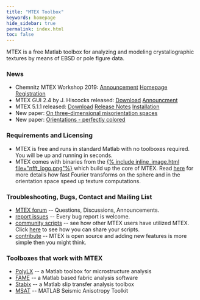 ```yaml
---
title: "MTEX Toolbox"
keywords: homepage
hide_sidebar: true
permalink: index.html
toc: false
---
```


MTEX is a free Matlab toolbox for analyzing and modeling crystallographic textures by means of EBSD or pole figure data.

### News
* Chemnitz MTEX Workshop 2019: [Announcement](https://groups.google.com/forum/#!topic/mtexmail/XkXVO2wRN3M) [Homepage](http://www-user.tu-chemnitz.de/~rahi/mtexWorkshop19) [Registration](http://www-user.tu-chemnitz.de/~rahi/mtexWorkshop19/registration.php)
* MTEX GUI 2.4 by J. Hiscocks released: [Download](https://www.researchgate.net/profile/Jessica_Hiscocks/publication/327848702_MTEX_GUI_for_EBSD_and_Pole_Figure_Plotting_Rev_24/data/5ba97639299bf13e604a3c43/Annotate2p4.zip) [Announcment](https://www.researchgate.net/publication/327848702_MTEX_GUI_for_EBSD_and_Pole_Figure_Plotting_Rev_24)
* MTEX 5.1.1 released: [Download](https://github.com/mtex-toolbox/mtex/releases/download/mtex-5.1.1/mtex-5.1.1.zip) [Release Notes](files/doc/changelog.html) [Installation](download)
* New paper: [On three-dimensional misorientation spaces](https://www-user.tu-chemnitz.de/~rahi/paper/misori.pdf)
* New paper: [Orientations - perfectly colored](https://www-user.tu-chemnitz.de/~rahi/paper/so3Colors.pdf)

### Requirements and Licensing

* MTEX is free and runs in standard Matlab with no toolboxes required. You will
be up and running in seconds.
* MTEX comes with binaries from the [{% include inline_image.html file="nfft_logo.png"%}](https://www-user.tu-chemnitz.de/~potts/nfft/) which build up the core of MTEX. Read [here]() for more details how fast Fourier transforms on the sphere and in the orientation space speed up texture computations.

### Troubleshooting, Bugs, Contact and Mailing List


 * [MTEX forum](https://groups.google.com/forum/?fromgroups=#!forum/mtexmail)
  -- Questions, Discussions, Announcements.
 * [report issues](https://github.com/mtex-toolbox/mtex/issues) -- Every bug
   report is welcome.
 * [community scripts](https://gist.github.com/search?utf8=%E2%9C%93&q=%23mtexScript)
   -- see how other MTEX users have utilized MTEX. Click [here](scripts) to see how
   you can share your scripts.
 * [contribute](https://github.com/mtex-toolbox/mtex) -- MTEX is open
   source and adding new features is more simple then you might think.

### Toolboxes that work with MTEX

* [PolyLX](http://petrol.natur.cuni.cz/~ondro/polylx) -- a Matlab toolbox for microstructure
  analysis
* [FAME](http://peternell.org/archive.html) -- a Matlab based fabric analysis
software
* [Stabix](https://github.com/stabix/stabix) -- a Matlab slip transfer analysis toolbox
* [MSAT](https://github.com/andreww/MSAT) -- MATLAB Seismic Anisotropy Toolkit
